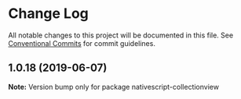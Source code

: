 # Change Log

All notable changes to this project will be documented in this file.
See [Conventional Commits](https://conventionalcommits.org) for commit guidelines.

## 1.0.18 (2019-06-07)

**Note:** Version bump only for package nativescript-collectionview
